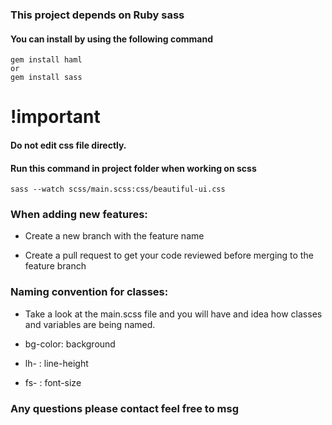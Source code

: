 ### This project depends on Ruby sass

####  You can install by using the following command

```
gem install haml
or
gem install sass
```
# !important 
#### Do not edit css file directly.

#### Run this command in project folder when working on scss

```
sass --watch scss/main.scss:css/beautiful-ui.css

```

### When adding new features:

* Create a new branch with the feature name

* Create a pull request to get your code reviewed before merging to the feature branch



### Naming convention for classes:

* Take a look at the main.scss file and you will have and idea how classes and variables are being named.

* bg-color: background

* lh- : line-height

* fs- : font-size


### Any questions please contact feel free to msg
